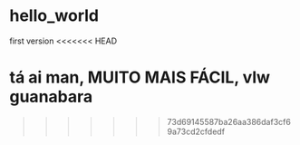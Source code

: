 # hello_world
 first version 
<<<<<<< HEAD

 tá ai man, MUITO MAIS FÁCIL, vlw guanabara
=======
>>>>>>> 73d69145587ba26aa386daf3cf69a73cd2cfdedf
